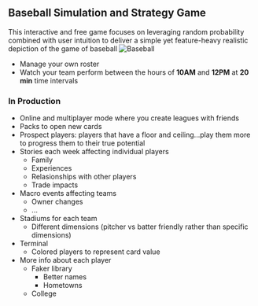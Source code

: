## Baseball Simulation and Strategy Game

This interactive and free game focuses on leveraging random probability combined with user intuition to deliver a simple
yet feature-heavy realistic depiction of the game of baseball
![Baseball](https://upload.wikimedia.org/wikipedia/commons/c/c0/Baseball_%28crop%29_transparent.png)

- Manage your own roster
- Watch your team perform between the hours of **10AM** and **12PM** at **20 min** time intervals


### In Production
- Online and multiplayer mode where you create leagues with friends
- Packs to open new cards
- Prospect players: players that have a floor and ceiling...play them more to progress them to their true potential
- Stories each week affecting individual players
  - Family
  - Experiences
  - Relasionships with other players
  - Trade impacts
- Macro events affecting teams
  - Owner changes
  - ...
- Stadiums for each team
  - Different dimensions (pitcher vs batter friendly rather than specific dimensions)
- Terminal
  - Colored players to represent card value
- More info about each player
  - Faker library
    - Better names
    - Hometowns
  - College
